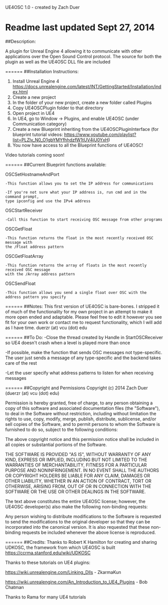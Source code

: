 UE4OSC 1.0 - created by Zach Duer

Readme last updated Sept 27, 2014
======
##Description:

A plugin for Unreal Engine 4 allowing it to communicate with other applications over the Open Sound Control protocol. 
The source for both the plugin as well as the UE4OSC DLL file are included

======
##Installation Instructions:

1. Install Unreal Engine 4 https://docs.unrealengine.com/latest/INT/GettingStarted/Installation/index.html
2. Create a new project
3. In the folder of your new project, create a new folder called Plugins
4. Copy UE4OSCPlugin folder to that directory
5. Open project in UE4
6. In UE4, go to Window -> Plugins, and enable UE4OSC (under Communication category)
7. Create a new Blueprint inheriting from the UE4OSCPluginInterface (for blueprint tutorial videos: https://www.youtube.com/playlist?list=PLZlv_N0_O1gbYMYfhhdzfW1tUV4jU0YxH)
8. You now have access to all the Blueprint functions of UE4OSC!

Video tutorials coming soon!

======
##Current Blueprint functions available:

OSCSetHostnameAndPort

	-This function allows you to set the IP address for communications

	-If you're not sure what your IP address is, run cmd and in the command prompt, 
	type ipconfig and use the IPv4 address

OSCStartReceiver

	-Call this function to start receiving OSC message from other programs

OSCGetFloat

	-This function returns the float in the most recently received OSC message with 
	the /Float address pattern

OSCGetFloatArray

	-This function returns the array of floats in the most recently received OSC message 
	with the /Array address pattern

OSCSendFloat

	-This function allows you send a single float over OSC with the address pattern you specify

======
##Notes:
This first version of UE4OSC is bare-bones.  I stripped it of much of the functionality for my own project
in an attempt to make it more open ended and adaptable.  Please feel free to edit it however you see fit for your own work
or contact me to request functionality, which I will add as I have time.  duerzr (at) vcu (dot) edu

======
##To Do:
-Close the thread created by Handle in StartOSCReceiver so UE4 doesn't crash when a level is played more than once

-If possible, make the function that sends OSC messages not type-specific.  The user just sends a message of any type-specific
and the backend takes care of the rest

-Let the user specify what address patterns to listen for when receiving messages

======
##Copyright and Permissions
Copyright (c) 2014 Zach Duer (duerzr (at) vcu (dot) edu)

Permission is hereby granted, free of charge, to any person obtaining
a copy of this software and associated documentation files
(the "Software"), to deal in the Software without restriction,
including without limitation the rights to use, copy, modify, merge,
publish, distribute, sublicense, and/or sell copies of the Software,
and to permit persons to whom the Software is furnished to do so,
subject to the following conditions:

The above copyright notice and this permission notice shall be
included in all copies or substantial portions of the Software.

THE SOFTWARE IS PROVIDED "AS IS", WITHOUT WARRANTY OF ANY KIND,
EXPRESS OR IMPLIED, INCLUDING BUT NOT LIMITED TO THE WARRANTIES OF
MERCHANTABILITY, FITNESS FOR A PARTICULAR PURPOSE AND NONINFRINGEMENT.
IN NO EVENT SHALL THE AUTHORS OR COPYRIGHT HOLDERS BE LIABLE FOR
ANY CLAIM, DAMAGES OR OTHER LIABILITY, WHETHER IN AN ACTION OF
CONTRACT, TORT OR OTHERWISE, ARISING FROM, OUT OF OR IN CONNECTION
WITH THE SOFTWARE OR THE USE OR OTHER DEALINGS IN THE SOFTWARE.

The text above constitutes the entire UE4OSC license; however, 
the UE4OSC developer(s) also make the following non-binding requests:

Any person wishing to distribute modifications to the Software is
requested to send the modifications to the original developer so that
they can be incorporated into the canonical version. It is also 
requested that these non-binding requests be included whenever the
above license is reproduced.

======
##Credits:
Thanks to Robert K Hamilton for creating and sharing UDKOSC, the framework from which UE4OSC is built
https://ccrma.stanford.edu/wiki/UDKOSC

Thanks to these tutorials on UE4 plugins:

https://wiki.unrealengine.com/Linking_Dlls - ZkarmaKun

https://wiki.unrealengine.com/An_Introduction_to_UE4_Plugins - Bob Chatman

Thanks to Rama for many UE4 tutorials